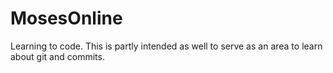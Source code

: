 # MosesOnline
Learning to code.
This is partly intended as well to serve as an area to learn about git and commits.
